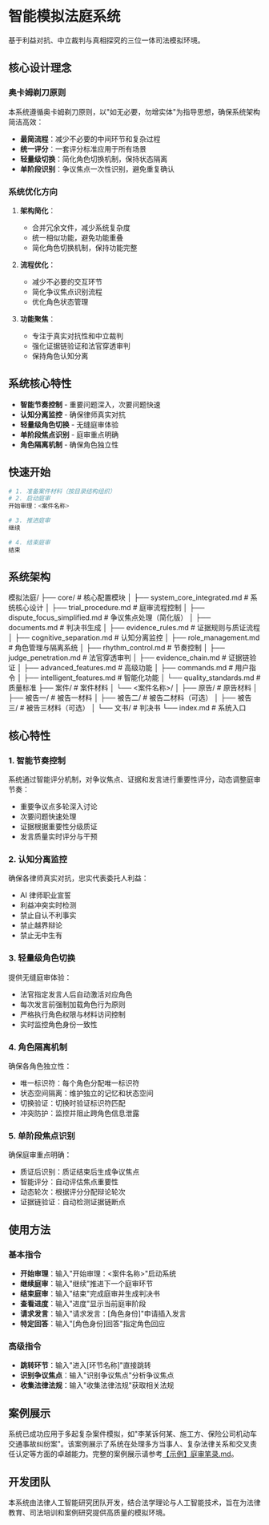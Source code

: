 # 智能模拟法庭系统

基于利益对抗、中立裁判与真相探究的三位一体司法模拟环境。

## 核心设计理念

### 奥卡姆剃刀原则

本系统遵循奥卡姆剃刀原则，以"如无必要，勿增实体"为指导思想，确保系统架构简洁高效：

- **最简流程**：减少不必要的中间环节和复杂过程
- **统一评分**：一套评分标准应用于所有场景
- **轻量级切换**：简化角色切换机制，保持状态隔离
- **单阶段识别**：争议焦点一次性识别，避免重复确认

### 系统优化方向

1. **架构简化**：

   - 合并冗余文件，减少系统复杂度
   - 统一相似功能，避免功能重叠
   - 简化角色切换机制，保持功能完整

2. **流程优化**：

   - 减少不必要的交互环节
   - 简化争议焦点识别流程
   - 优化角色状态管理

3. **功能聚焦**：
   - 专注于真实对抗性和中立裁判
   - 强化证据链验证和法官穿透审判
   - 保持角色认知分离

## 系统核心特性

- **智能节奏控制** - 重要问题深入，次要问题快速
- **认知分离监控** - 确保律师真实对抗
- **轻量级角色切换** - 无缝庭审体验
- **单阶段焦点识别** - 庭审重点明确
- **角色隔离机制** - 确保角色独立性

## 快速开始

```bash
# 1. 准备案件材料（按目录结构组织）
# 2. 启动庭审
开始审理：<案件名称>

# 3. 推进庭审
继续

# 4. 结束庭审
结束
```

## 系统架构

模拟法庭/
├── core/ # 核心配置模块
│ ├── system_core_integrated.md # 系统核心设计
│ ├── trial_procedure.md # 庭审流程控制
│ ├── dispute_focus_simplified.md # 争议焦点处理（简化版）
│ ├── documents.md # 判决书生成
│ ├── evidence_rules.md # 证据规则与质证流程
│ ├── cognitive_separation.md # 认知分离监控
│ ├── role_management.md # 角色管理与隔离系统
│ ├── rhythm_control.md # 节奏控制
│ ├── judge_penetration.md # 法官穿透审判
│ ├── evidence_chain.md # 证据链验证
│ ├── advanced_features.md # 高级功能
│ ├── commands.md # 用户指令
│ ├── intelligent_features.md # 智能化功能
│ └── quality_standards.md # 质量标准
├── 案件/ # 案件材料
│ └── <案件名称>/
│ ├── 原告/ # 原告材料
│ ├── 被告一/ # 被告一材料
│ ├── 被告二/ # 被告二材料（可选）
│ ├── 被告三/ # 被告三材料（可选）
│ └── 文书/ # 判决书
└── index.md # 系统入口

## 核心特性

### 1. 智能节奏控制

系统通过智能评分机制，对争议焦点、证据和发言进行重要性评分，动态调整庭审节奏：

- 重要争议点多轮深入讨论
- 次要问题快速处理
- 证据根据重要性分级质证
- 发言质量实时评分与干预

### 2. 认知分离监控

确保各律师真实对抗，忠实代表委托人利益：

- AI 律师职业宣誓
- 利益冲突实时检测
- 禁止自认不利事实
- 禁止越界辩论
- 禁止无中生有

### 3. 轻量级角色切换

提供无缝庭审体验：

- 法官指定发言人后自动激活对应角色
- 每次发言前强制加载角色行为原则
- 严格执行角色权限与材料访问控制
- 实时监控角色身份一致性

### 4. 角色隔离机制

确保各角色独立性：

- 唯一标识符：每个角色分配唯一标识符
- 状态空间隔离：维护独立的记忆和状态空间
- 切换验证：切换时验证标识符匹配
- 冲突防护：监控并阻止跨角色信息泄露

### 5. 单阶段焦点识别

确保庭审重点明确：

- 质证后识别：质证结束后生成争议焦点
- 智能评分：自动评估焦点重要性
- 动态轮次：根据评分分配辩论轮次
- 证据链验证：自动检测证据链断点

## 使用方法

### 基本指令

- **开始审理**：输入"开始审理：<案件名称>"启动系统
- **继续庭审**：输入"继续"推进下一个庭审环节
- **结束庭审**：输入"结束"完成庭审并生成判决书
- **查看进度**：输入"进度"显示当前庭审阶段
- **请求发言**：输入"请求发言：[角色身份]"申请插入发言
- **特定回答**：输入"[角色身份]回答"指定角色回应

### 高级指令

- **跳转环节**：输入"进入[环节名称]"直接跳转
- **识别争议焦点**：输入"识别争议焦点"分析争议焦点
- **收集法律法规**：输入"收集法律法规"获取相关法规

## 案例展示

系统已成功应用于多起复杂案件模拟，如"李某诉何某、施工方、保险公司机动车交通事故纠纷案"。该案例展示了系统在处理多方当事人、复杂法律关系和交叉责任认定等方面的卓越能力。完整的案例展示请参考[【示例】庭审笔录.md](./【示例】庭审笔录.md)。

## 开发团队

本系统由法律人工智能研究团队开发，结合法学理论与人工智能技术，旨在为法律教育、司法培训和案例研究提供高质量的模拟环境。
